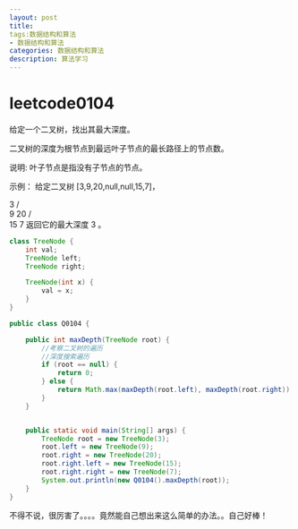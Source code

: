 ```yaml
---
layout: post
title: 
tags:数据结构和算法
- 数据结构和算法
categories: 数据结构和算法
description: 算法学习
---
```

# leetcode0104

给定一个二叉树，找出其最大深度。

二叉树的深度为根节点到最远叶子节点的最长路径上的节点数。

说明: 叶子节点是指没有子节点的节点。

示例：
给定二叉树 [3,9,20,null,null,15,7]，

   3
   / \
  9  20
    /  \
   15   7
返回它的最大深度 3 。



```java
class TreeNode {
    int val;
    TreeNode left;
    TreeNode right;

    TreeNode(int x) {
        val = x;
    }
}

public class Q0104 {

    public int maxDepth(TreeNode root) {
        //考察二叉树的遍历
        //深度搜索遍历
        if (root == null) {
            return 0;
        } else {
            return Math.max(maxDepth(root.left), maxDepth(root.right)) + 1;
        }
    }


    public static void main(String[] args) {
        TreeNode root = new TreeNode(3);
        root.left = new TreeNode(9);
        root.right = new TreeNode(20);
        root.right.left = new TreeNode(15);
        root.right.right = new TreeNode(7);
        System.out.println(new Q0104().maxDepth(root));
    }
}
```

不得不说，很厉害了。。。。竟然能自己想出来这么简单的办法。。自己好棒！